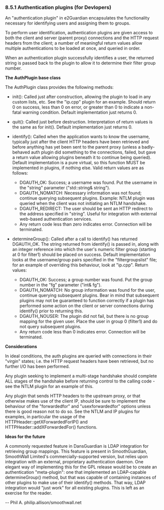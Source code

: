 ### 8.5.1 Authentication plugins (for Devlopers)

An "authentication plugin" in e2Guardian encapsulates the functionality necessary
for identifying users and assigning them to groups. 

To perform user identification, authentication plugins are given access to both the client
and server (parent proxy) connections and the HTTP request headers from the client;
a number of meaningful return values allow multiple authentications to be loaded at once,
and queried in order. 

When an authentication plugin successfully identifies a user, the returned string is passed back to the plugin to allow it to determine their filter group number.

**The AuthPlugin base class**

The AuthPlugin class provides the following methods:

- init(): Called just after construction, allowing the plugin to load in any custom lists, etc. See the "ip.cpp" plugin for an example. Should return 0 on success, less than 0 on error, or greater than 0 to indicate a non-fatal warning condition. Default implementation just returns 0.

- quit(): Called just before destruction. Interpretation of return values is the same as for init(). Default implementation just returns 0.

- identify(): Called when the application wants to know the username, typically just after the client HTTP headers have been retrieved and before anything has yet been sent to the parent proxy (unless a badly-behaved auth plugin did something to the connections, failed, but gave a return value allowing plugins beneath it to continue being queried). Default implementation is a pure virtual, so this function MUST be implemented in plugins, if nothing else. Valid return values are as follows:
  - DGAUTH_OK: Success; a username was found. Put the username in the "string" parameter ("std::string& string").
  - DGAUTH_NOMATCH: Necessary information was not found; continue querying subsequent plugins. Example: NTLM plugin was queried when the client was not initiating an NTLM handshake.
  - DGAUTH_REDIRECT: The user should be sent an HTTP redirect to the address specified in "string". Useful for integration with external web-based authentication services.
  - Any return code less than zero indicates error. Connection will be terminated.

- determineGroup(): Called after a call to identify() has returned DGAUTH_OK. The string returned from identify() is passed in, along with an integer reference into which the user's numeric filter group (starting at 0 for filter1) should be placed on success. Default implementation looks at the username/group pairs specified in the "filtergroupslist" file; for an example of overriding this behaviour, look at "ip.cpp". Return values:
  - DGAUTH_OK: Success; a group number was found. Put the group number in the "fg" parameter ("int& fg").
  - DGAUTH_NOMATCH: No group information was found for the user, continue querying subsequent plugins. Bear in mind that subsequent plugins may not be guaranteed to function correctly if a plugin has performed some action on the client or server connections during identify() prior to returning this.
  - DGAUTH_NOUSER: The plugin did not fail, but there is no group mapping for the given user. Place the user in group 0 (filter1) and do not query subsequent plugins.
  - Any return code less than 0 indicates error. Connection will be terminated.

**Considerations**

In ideal conditions, the auth plugins are queried with connections in their "virgin" states; i.e. the HTTP request headers have been retrieved, but no further I/O has been performed.

Any plugin seeking to implement a multi-stage handshake should complete ALL stages of the handshake before returning control to the calling code - see the NTLM plugin for an example of this.

Any plugin that sends HTTP headers to the upstream proxy, or that otherwise makes use of the client IP, should be sure to implement the behaviour of the "forwardedfor" and "usexforwardedfor" options unless there is good reason not to do so. See the NTLM and IP plugins for examples, in particular the usage of the HTTPHeader::getXForwardedForIP() and HTTPHeader::addXForwardedFor() functions.

**Ideas for the future**

A commonly requested feature in DansGuardian is LDAP integration for retrieving group mappings. This feature is present in SmoothGuardian, SmoothWall Limited's commercially-supported version, but relies upon integration with an external, proprietary authentication daemon. One elegant way of implementing this for the GPL release would be to create an authentication "meta-plugin": one that implemented an LDAP-capable determineGroup() method, but that was capable of containing instances of other plugins to make use of their identify() methods. That way, LDAP integration would "just work" for all existing plugins. This is left as an exercise for the reader.

-- Phil A. philip.allison/smoothwall.net 
